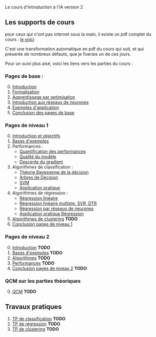 Le cours d'Introduction à l'IA version 2

## Les supports de cours

pour ceux qui n'ont pas internet sous la main, il existe un pdf complet
du cours : [le voici](Cours/cours_complet.pdf)

C'est une transformation automatique en pdf du cours qui suit, et qui présente
de nombreux défauts, que je fixerais un de ces jours.

Pour un suivi plus aisé, voici les liens vers les parties du cours :

### Pages de base :

0. [Introduction](Cours/00_intro.md)
1. [Formalisation](Cours/01_formalisation.md)
2. [Apprentissage par optimisation](Cours/02_optimisation.md)
3. [Introduction aux réseaux de neurones](Cours/03_Presentation_DNN.md)
4. [Exemples d'application](Cours/04_exemples_application.md)
5. [Conclusion des pages de base](Cours/05_conclusion_pages_de_base.md)

### Pages de niveau 1

0. [Introduction et objectifs](Cours/10_introduction_pages_niveau1.md)
1. [Bases d'exemples](Cours/11_bases_d_exemples.md) 
2. Performances :
    - [Quantification des performances](Cours/12_1_performances.md) 
    - [Qualité du modèle](Cours/12_2_qualite_modele.md) 
    - [Descente du gradient](Cours/12_3_descente_gradient.md)
3. Algorithmes de classification :
    - [Théorie Bayesienne de la décision](Cours/13_1_algos_classif_bayes.md)
    - [Arbres de Décision](Cours/13_2_algos_classif_arbres.md)
    - [SVM](Cours/13_3_algos_classif_svm.md)
    - [Application pratique](Cours/13_4_algos_classif_Application.md)
4. Algorithmes de régression : 
    - [Régression linéaire](Cours/14_1_algos_regression_lin.md)
    - [Régression linéaire multiple, SVR, DTR](Cours/14_2_algos_regression_lin_mult.md) 
    - [Régression par réseaux de neurones](Cours/14_3_algos_regression_DNN.md)
    - [Application pratique Régression](Cours/14_4_algos_regression_Application.md) 
5. [Algorithmes de clustering](Cours/15_algos_clustering.md) **TODO**
6. [Conclusion pages de niveau 1](Cours/16_conclusion_niveau1.md)

### Pages de niveau 2

0. [Introduction](Cours/20_introduction_pages_niveau2.md) **TODO**
1. [Bases d'exemples](Cours/21_bases_d_exemples.md) **TODO**
2. [Algorithmes](Cours/23_algos.md) **TODO**
3. [Performances](Cours/23_performances.md) **TODO**
4. [Conclusion pages de niveau 2](Cours/24_conclusion_niveau2.md) **TODO**

### QCM sur les parties théoriques

0. [QCM](Cours/25_qcm.md) **TODO**

## Travaux pratiques

1. [TP de classification](Cours/31_tp_classif.md) **TODO**
2. [TP de régression](Cours/32_tp_regression.md) **TODO**
3. [TP de clustering](Cours/33_tp_clustering.md) **TODO**

